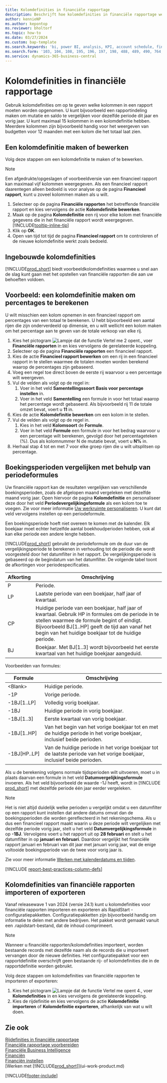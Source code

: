 ```yaml
---
title: Kolomdefinities in financiële rapportage
description: Beschrijft hoe kolomdefinities in financiële rapportage werken.
author: kennieNP
ms.author: kepontop
ms.reviewer: bholtorf
ms.topic: how-to
ms.date: 03/27/2024
ms.custom: bap-template
ms.search.keywords: 'bi, power BI, analysis, KPI, account schedule, financial report'
ms.search.form: '103, 104, 108, 195, 196, 197, 198, 488, 489, 490, 764, 765, 766'
ms.service: dynamics-365-business-central
---
```


# Kolomdefinities in financiële rapportage

Gebruik kolomdefinities om op te geven welke kolommen in een rapport moeten worden opgenomen. U kunt bijvoorbeeld een rapportindeling maken om mutatie en saldo te vergelijken voor dezelfde periode dit jaar en vorig jaar. U kunt maximaal 15 kolommen in een kolomdefinitie hebben. Meerdere kolommen zijn bijvoorbeeld handig voor het weergeven van budgetten voor 12 maanden met een kolom die het totaal laat zien.

## Een kolomdefinitie maken of bewerken

Volg deze stappen om een kolomdefinitie te maken of te bewerken.

> [!NOTE]
> Een afgedrukte/opgeslagen of voorbeeldversie van een financieel rapport kan maximaal vijf kolommen weergegeven. Als een financieel rapport daarentegen alleen bedoeld is voor analyse op de pagina **Financieel rapport**, kunt u zoveel kolommen maken als u wilt.

1. Selecteer op de pagina **Financiële rapporten** het betreffende financiële rapport en kies vervolgens de actie **Kolomdefinitie bewerken**.
1. Maak op de pagina **Kolomdefinitie** een rij voor elke kolom met financiële gegevens die in het financiële rapport wordt weergegeven. [!INCLUDE[tooltip-inline-tip](includes/tooltip-inline-tip_md.md)]
1. Klik op **OK**.
1. Open van tijd tot tijd de pagina **Financieel rapport** om te controleren of de nieuwe kolomdefinitie werkt zoals bedoeld.

## Ingebouwde kolomdefinities

[!INCLUDE[prod_short](includes/prod_short.md)] biedt voorbeeldkolomdefinities waarmee u snel aan de slag kunt gaan met het opstellen van financiële rapporten die aan uw behoeften voldoen.

<!-- update this when we release the new templates in 24.1
| Column definition code | Description | How to use this column definition | 
| ------------------- | ----------- | ------------------------------ | 
| TBA 1 | TBA 1 | TBA 1 |
| TBA 2 | TBA 2 | TBA 2 |
| TBA 3 | TBA 3 | TBA 3 |
| TBA 4 | TBA 4 | TBA 4 |
-->

## Voorbeeld: een kolomdefinitie maken om percentages te berekenen

U wilt misschien een kolom opnemen in een financieel rapport om percentages van een totaal te berekenen. U hebt bijvoorbeeld een aantal rijen die zijn onderverdeeld op dimensie, en u wilt wellicht een kolom maken om het percentage aan te geven van de totale verkoop van elke rij.

1. Kies het pictogram ![Lampje dat de functie Vertel me 2 opent.](media/ui-search/search_small.png "Vertel me wat u wilt doen"), voer **Financiële rapporten** in en kies vervolgens de gerelateerde koppeling.
1. Selecteer op de pagina **Financiële rapporten** een financieel rapport.  
1. Kies de actie **Financieel rapport bewerken** om een rij in een financieel rapport in te stellen waarmee de totalen moeten worden berekend waarop de percentages zijn gebaseerd.  
1. Voeg een regel toe direct boven de eerste rij waarvoor u een percentage wilt weergeven.  
1. Vul de velden als volgt op de regel in: 
    1. Voer in het veld **Samentellingssoort** **Basis voor percentage instellen** in. 
    1. Voer in het veld **Samentelling** een formule in voor het totaal waarop het percentage wordt gebaseerd. Als bijvoorbeeld rij 11 de totale omzet bevat, voert u **11** in.  
1. Kies de actie **Kolomdefinitie bewerken** om een kolom in te stellen.  
1. Vul de velden als volgt op de regel in. 
    1. Kies in het veld **Kolomsoort** de **Formule**. 
    1. Voer in het veld **Formule** een formule in voor het bedrag waarvoor u een percentage wilt berekenen, gevolgd door het percentageteken (%). Dus als kolomnummer N de mutatie bevat, voert u **N%** in.  
1. Herhaal stap 4 tot en met 7 voor elke groep rijen die u wilt uitsplitsen op percentage.

## Boekingsperioden vergelijken met behulp van periodeformules

Uw financiële rapport kan de resultaten vergelijken van verschillende boekingsperioden, zoals de afgelopen maand vergeleken met dezelfde maand vorig jaar. Open hiervoor de pagina **Kolomdefinitie** en personaliseer deze door het veld **Periodevergelijkingsformule** als een kolom toe te voegen. Zie voor meer informatie [Uw werkruimte personaliseren](ui-personalization-user.md). U kunt dat veld vervolgens instellen op een periodeformule.  

Een boekingsperiode hoeft niet overeen te komen met de kalender. Elk boekjaar moet echter hetzelfde aantal boekhoudperioden hebben, ook al kan elke periode een andere lengte hebben.  

[!INCLUDE[prod_short](includes/prod_short.md)] gebruikt de periodeformule om de duur van de vergelijkingsperiode te berekenen in verhouding tot de periode die wordt voorgesteld door het datumfilter in het rapport. De vergelijkingsperiode is gebaseerd op de begindatum van het datumfilter. De volgende tabel toont de afkortingen voor periodespecificaties.

| Afkorting | Omschrijving                                                                           |
| ------------ | ------------------------------------------------------------------------------------- |
| P            | Periode.                                                                                |
| LP           | Laatste periode van een boekjaar, half jaar of kwartaal.                                   |
| CP           | Huidige periode van een boekjaar, half jaar of kwartaal. Gebruik HP in formules om de periode in te stellen waarmee de formule begint of eindigt. Bijvoorbeeld BJ\[1..HP\] geeft de tijd aan vanaf het begin van het huidige boekjaar tot de huidige periode.|
| BJ           | Boekjaar. Met BJ\[1..3\] wordt bijvoorbeeld het eerste kwartaal van het huidige boekjaar aangeduid. |

Voorbeelden van formules:

| Formule | Omschrijving |
|-----|-----|
| \<Blank\>       | Huidige periode. |
| \-1P            | Vorige periode.            |
| \-1BJ\[1..LP\]  | Volledig vorig boekjaar.                  |
| \-1BJ           | Huidige periode in vorig boekjaar.       |
| \-1BJ\[1..3\]   | Eerste kwartaal van vorig boekjaar.        |
| \-1BJ\[1..HP\]  | Van het begin van het vorige boekjaar tot en met de huidige periode in het vorige boekjaar, inclusief beide perioden. |
| \-1BJ\[HP..LP\] | Van de huidige periode in het vorige boekjaar tot de laatste periode van het vorige boekjaar, inclusief beide perioden.   |

Als u de berekening volgens normale tijdsperioden wilt uitvoeren, moet u in plaats daarvan een formule in het veld **Datumvergelijkingsformule** invoeren. Als het veld bijvoorbeeld de waarde -1J heeft, wordt in [!INCLUDE [prod_short](includes/prod_short.md)] met dezelfde periode één jaar eerder vergeleken.

> [!NOTE]
> Het is niet altijd duidelijk welke perioden u vergelijkt omdat u een datumfilter op een rapport kunt instellen dat andere datums omvat dan de boekingsperioden die worden gereflecteerd in het rekeningschema. Als u dus een financieel rapport maakt waarin u deze periode wilt vergelijken met dezelfde periode vorig jaar, stelt u het veld **Datumvergelijkingsformule** in op **-1BJ**. Vervolgens voert u het rapport uit op **28 februari** en stelt u het datumfilter in op **januari en februari**. Daardoor vergelijkt het financiële rapport januari en februari van dit jaar met januari vorig jaar, wat de enige voltooide boekingsperiode van de twee voor vorig jaar is.  

Zie voor meer informatie [Werken met kalenderdatums en tijden](ui-enter-date-ranges.md).

[!INCLUDE [report-best-practices-column-defs](includes/report-best-practices-column-defs.md)]

## Kolomdefinities van financiële rapporten importeren of exporteren

Vanaf releasewave 1 van 2024 (versie 24.1) kunt u kolomdefinities voor financiële rapporten importeren en exporteren als RapidStart -configuratiepakketten. Configuratiepakketten zijn bijvoorbeeld handig om informatie te delen met andere bedrijven. Het pakket wordt gemaakt vanuit een .rapidstart-bestand, dat de inhoud comprimeert.

> [!NOTE]
> Wanneer u financiële rapporten/kolomdefinities importeert, worden bestaande records met dezelfde naam als de records die u importeert vervangen door de nieuwe definities. Het configuratiepakket voor een rapportdefinitie overschrijft geen bestaande rij- of kolomdefinities die in de rapportdefinitie worden gebruikt.

Volg deze stappen om kolomdefinities van financiële rapporten te importeren of exporteren:

1. Kies het pictogram ![Lampje dat de functie Vertel me opent 4.](media/ui-search/search_small.png "Vertel me wat u wilt doen"), voer **Kolomdefinities** in en kies vervolgens de gerelateerde koppeling.
1. Kies de rijdefinitie en kies vervolgens de actie **Kolomdefinitie importeren** of **Kolomdefinitie exporteren**, afhankelijk van wat u wilt doen.

## Zie ook

[Rijdefinities in financiële rapportage](bi-row-definitions.md)  
[Financiële rapportage voorbereiden](bi-how-work-account-schedule.md)  
[Financiële Business Intelligence](bi.md)  
[Financiën](finance.md)  
[Financiën instellen](finance-setup-finance.md)  
[Werken met [!INCLUDE[prod_short](includes/prod_short.md)]](ui-work-product.md)  

[!INCLUDE[footer-include](includes/footer-banner.md)]

